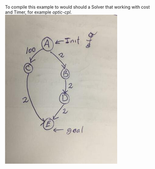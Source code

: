 To compile this example to would should a Solver that working with cost and Timer, for example *optic-cpl*.
![](ts-problem.jpg)
